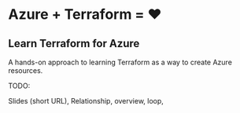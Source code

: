 # Azure + Terraform = :hearts:

## Learn Terraform for Azure

A hands-on approach to learning Terraform as a way to create Azure resources.


TODO:

Slides (short URL), Relationship, overview, loop, 